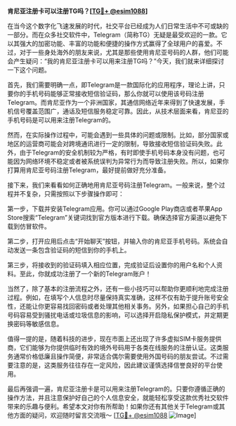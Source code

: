 **肯尼亚注册卡可以注册TG吗？[[TG💪+ @esim1088](https://t.me/s/esim1088)]**

在当今这个数字化飞速发展的时代，社交平台已经成为人们日常生活中不可或缺的一部分。而在众多社交软件中，Telegram（简称TG）无疑是最受欢迎的一款。它以其强大的加密功能、丰富的功能和便捷的操作方式赢得了全球用户的喜爱。不过，对于一些身处海外的朋友来说，尤其是那些使用肯尼亚号码的人群，他们可能会产生疑问：“我的肯尼亚注册卡可以用来注册TG吗？”今天，我们就来详细探讨一下这个问题。

首先，我们需要明确一点，即Telegram是一款国际化的应用程序，理论上讲，只要你的手机号码能够正常接收短信验证码，那么你就可以使用该号码注册Telegram。而肯尼亚作为一个非洲国家，其通信网络近年来得到了快速发展，手机信号覆盖范围广，通话及短信服务稳定可靠。因此，从技术层面来看，肯尼亚的手机号码是可以用来注册Telegram的。

然而，在实际操作过程中，可能会遇到一些具体的问题或限制。比如，部分国家或地区的运营商可能会对跨境通讯进行一定的限制，导致接收短信验证码失败。此外，由于Telegram的安全机制较为严格，有时即使手机号码本身没有问题，也可能因为网络环境不稳定或者被系统误判为异常行为而导致注册失败。所以，如果你打算用肯尼亚号码注册Telegram，最好提前做好充分准备。

接下来，我们来看看如何正确地用肯尼亚号码注册Telegram。一般来说，整个过程并不复杂，只需按照以下步骤操作即可：

第一步，下载并安装Telegram应用。你可以通过Google Play商店或者苹果App Store搜索“Telegram”关键词找到官方版本进行下载。确保选择官方渠道以避免下载到仿冒软件。

第二步，打开应用后点击“开始聊天”按钮，并输入你的肯尼亚手机号码。系统会自动发送一条包含验证码的短信到你的手机上。

第三步，将接收到的验证码填入相应位置，完成验证后设置你的用户名和个人资料。至此，你就成功注册了一个新的Telegram账户！

当然了，除了基本的注册流程之外，还有一些小技巧可以帮助你更顺利地完成注册过程。例如，在填写个人信息时尽量保持真实准确，这样不仅有助于提升账号安全性，还能让你更容易找回密码或者处理其他相关事务。另外，如果担心自己的手机号码容易受到骚扰电话或垃圾信息的影响，可以选择开启隐私保护模式，并定期更换密码等敏感信息。

值得一提的是，随着科技的进步，现在市面上还出现了许多虚拟SIM卡服务提供商，它们能够为你提供临时有效的境外号码用于各类在线服务的注册认证。这类服务通常价格低廉且操作简便，非常适合偶尔需要使用外国号码的朋友尝试。不过需要注意的是，这类服务往往存在一定风险，因此建议谨慎选择信誉良好的平台使用。

最后再强调一遍，肯尼亚注册卡是可以用来注册Telegram的。只要你遵循正确的操作方法，并且注意保护好自己的个人信息安全，就能轻松享受这款优秀社交软件带来的乐趣与便利。希望本文对你有所帮助！如果你还有其他关于Telegram或其他方面的疑问，欢迎随时留言交流哦～ [[TG💪+ @esim1088](https://t.me/s/esim1088) ![Image](https://i.postimg.cc/4NQfJmqS/Snipaste-2025-05-13-00-14-12.png)]